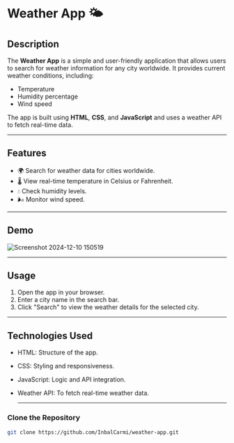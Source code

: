# Weather App 🌤️

## Description
The **Weather App** is a simple and user-friendly application that allows users to search for weather information for any city worldwide. It provides current weather conditions, including:
- Temperature
- Humidity percentage
- Wind speed

The app is built using **HTML**, **CSS**, and **JavaScript** and uses a weather API to fetch real-time data.

---

## Features
- 🌍 Search for weather data for cities worldwide.
- 🌡️ View real-time temperature in Celsius or Fahrenheit.
- 💧 Check humidity levels.
- 🌬️ Monitor wind speed.

---

## Demo
![Screenshot 2024-12-10 150519](https://github.com/user-attachments/assets/2e24a90f-7552-4f66-83c2-2427f95022da)

---

## Usage
1. Open the app in your browser.
2. Enter a city name in the search bar.
3. Click "Search" to view the weather details for the selected city.

 ---

## Technologies Used
* HTML: Structure of the app.
* CSS: Styling and responsiveness.
* JavaScript: Logic and API integration.
* Weather API: To fetch real-time weather data.

  ---

### Clone the Repository
```bash
git clone https://github.com/InbalCarmi/weather-app.git
